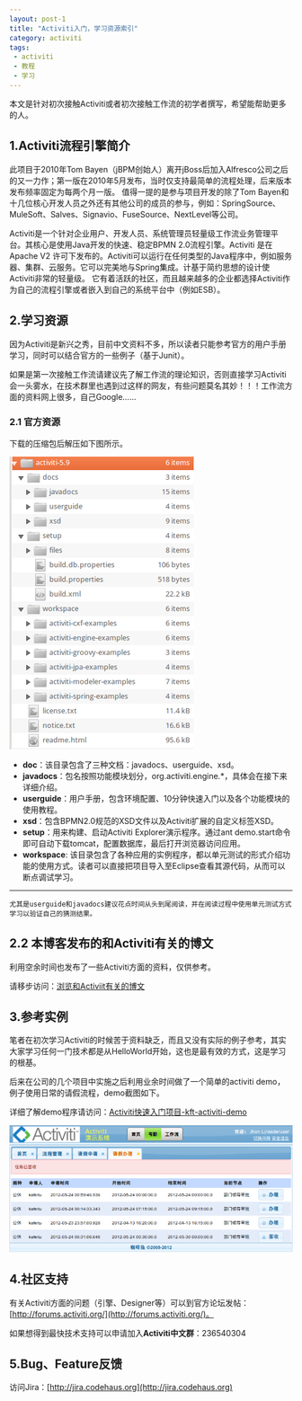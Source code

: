 ```yaml
---
layout: post-1
title: "Activiti入门，学习资源索引"
category: activiti 
tags: 
 - activiti
 - 教程
 - 学习
---
```


本文是针对初次接触Activiti或者初次接触工作流的初学者撰写，希望能帮助更多的人。

## 1.Activiti流程引擎简介

此项目于2010年Tom Bayen（jBPM创始人）离开jBoss后加入Alfresco公司之后的又一力作；第一版在2010年5月发布，当时仅支持最简单的流程处理，后来版本发布频率固定为每两个月一版。
值得一提的是参与项目开发的除了Tom Bayen和十几位核心开发人员之外还有其他公司的成员的参与，例如：SpringSource、MuleSoft、Salves、Signavio、FuseSource、NextLevel等公司。

Activiti是一个针对企业用户、开发人员、系统管理员轻量级工作流业务管理平台。其核心是使用Java开发的快速、稳定BPMN  2.0流程引擎。Activiti 是在 Apache V2 许可下发布的。Activiti可以运行在任何类型的Java程序中，例如服务器、集群、云服务。它可以完美地与Spring集成。计基于简约思想的设计使Activiti非常的轻量级。
它有着活跃的社区，而且越来越多的企业都选择Activiti作为自己的流程引擎或者嵌入到自己的系统平台中（例如ESB）。

## 2.学习资源

因为Activiti是新兴之秀，目前中文资料不多，所以读者只能参考官方的用户手册学习，同时可以结合官方的一些例子（基于Junit）。

如果是第一次接触工作流请建议先了解工作流的理论知识，否则直接学习Activiti会一头雾水，在技术群里也遇到过这样的网友，有些问题莫名其妙！！！工作流方面的资料网上很多，自己Google……

### 2.1 官方资源

下载的压缩包后解压如下图所示。

![](/files/2012/08/activiti-floder.png)


* **doc**：该目录包含了三种文档：javadocs、userguide、xsd。
* **javadocs**：包名按照功能模块划分，org.activiti.engine.*，具体会在接下来详细介绍。
* **userguide**：用户手册，包含环境配置、10分钟快速入门以及各个功能模块的使用教程。
* **xsd**：包含BPMN2.0规范的XSD文件以及Activiti扩展的自定义标签XSD。
* **setup**：用来构建、启动Activiti Explorer演示程序。通过ant demo.start命令即可自动下载tomcat，配置数据库，最后打开浏览器访问应用。
* **workspace**: 该目录包含了各种应用的实例程序，都以单元测试的形式介绍功能的使用方式。读者可以直接把项目导入至Eclipse查看其源代码，从而可以断点调试学习。

----

	尤其是userguide和javadocs建议花点时间从头到尾阅读，并在阅读过程中使用单元测试方式学习以验证自己的猜测结果。

## 2.2 本博客发布的和Activiti有关的博文
利用空余时间也发布了一些Activiti方面的资料，仅供参考。

请移步访问：[浏览和Activiit有关的博文](/categories.html#activiti-ref)


## 3.参考实例

笔者在初次学习Activiti的时候苦于资料缺乏，而且又没有实际的例子参考，其实大家学习任何一门技术都是从HelloWorld开始，这也是最有效的方式，这是学习的根基。

后来在公司的几个项目中实施之后利用业余时间做了一个简单的activiti demo，例子使用日常的请假流程，demo截图如下。

详细了解demo程序请访问：[Activiti快速入门项目-kft-activiti-demo](/activiti/2012/05/26/kft-activiti-demo.html)

![](/files/2012/05/kft-activiti-demo.png)

## 4.社区支持

有关Activiti方面的问题（引擎、Designer等）可以到官方论坛发帖：[http://forums.activiti.org/](http://forums.activiti.org/)。

如果想得到最快技术支持可以申请加入**Activiti中文群**：236540304

## 5.Bug、Feature反馈

访问Jira：[http://jira.codehaus.org](http://jira.codehaus.org)